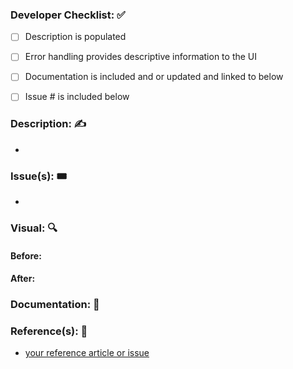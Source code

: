 ### Developer Checklist: ✅
- [ ] Description is populated
- [ ] Error handling provides descriptive information to the UI
- [ ] Documentation is included and or updated and linked to below
- [ ] Issue # is included below


### Description: ✍️
-


### Issue(s): 🎟️
-

### Visual: 🔍
<!-- Drag - n - Drop your image here -->
#### Before:

#### After:


### Documentation: 📄
 <!-- Link to documentation -->


### Reference(s): 📖
- [your reference article or issue](https://www.bar.com/foo)
